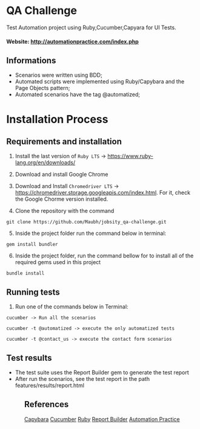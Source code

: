 # QA Challenge

Test Automation project using Ruby,Cucumber,Capyara for UI Tests. 

#### Website: http://automationpractice.com/index.php

## Informations

<ul>
<li> Scenarios were written using BDD;</li>
<li> Automated scripts were implemented using Ruby/Capybara and the Page Objects pattern;</li>
<li> Automated scenarios have the tag @automatized;</li>

</ul>

# Installation Process

## Requirements and installation

1. Install the last version of ``` Ruby LTS ``` -> https://www.ruby-lang.org/en/downloads/

2. Download and install Google Chrome

3. Download and Install ``` Chromedriver LTS ``` -> https://chromedriver.storage.googleapis.com/index.html. For it, check the Google Chorme version installed.

4. Clone the repository with the command

 ```git clone https://github.com/Maubh/jobsity_qa-challenge.git```

5. Inside the project folder run the command below in terminal:

``` gem install bundler ```

6. Inside the project folder, run the command bellow for to install all of the required gems used in this project

``` bundle install ``` 


## Running tests

1. Run one of the commands below in Terminal:

```
cucumber -> Run all the scenarios

cucumber -t @automatized -> execute the only automatized tests

cucumber -t @contact_us -> execute the contact form scenarios

```
## Test results

<ul>
<li>The test suite uses the Report Builder gem to generate the test report</li>
<li> After run the scenarios, see the test report in the path features/results/report.html</li>
<ul>

## References


[Capybara](http://www.rubydoc.info/github/jnicklas/capybara)
[Cucumber](https://cucumber.io/docs)
[Ruby](http://ruby-doc.org/)
[Report Builder](https://github.com/rajatthareja/ReportBuilder)
[Automation Practice](http://automationpractice.com/index.php)

